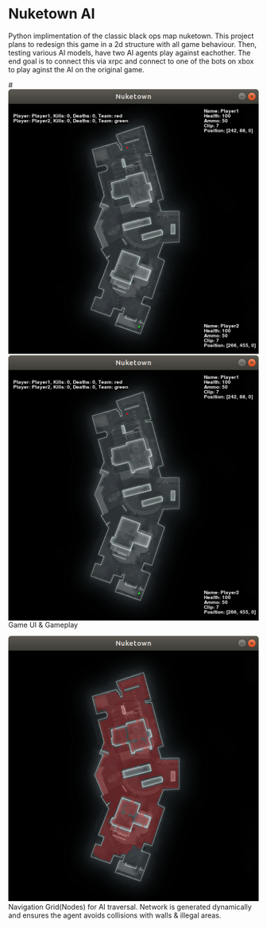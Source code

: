 # Nuketown AI
Python implimentation of the classic black ops map nuketown. This project plans to redesign this game in a 2d structure with all game behaviour. Then, testing various AI models, have two AI agents play against eachother. The end goal is to connect this via xrpc and connect to one of the bots on xbox to play aginst the AI on the original game.

#![1](https://github.com/ryan75195/Nuketown/blob/master/Gameplay.png)
<img align="right" src="https://github.com/ryan75195/Nuketown/blob/master/Gameplay.png">
Game UI & Gameplay

![2](https://github.com/ryan75195/Nuketown/blob/master/Nodes.png)
Navigation Grid(Nodes) for AI traversal. Network is generated dynamically and ensures the agent avoids collisions with walls & illegal areas.

